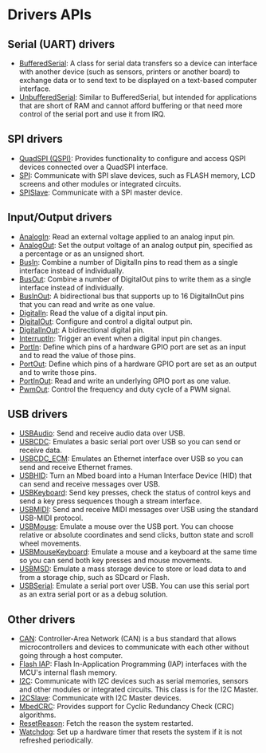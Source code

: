 # Drivers APIs

## Serial (UART) drivers

- [BufferedSerial](../apis/serial-uart-apis.html): A class for serial data transfers so a device can interface with another device (such as sensors, printers or another board) to exchange data or to send text to be displayed on a text-based computer interface.
- [UnbufferedSerial](../apis/unbufferedserial.html): Similar to BufferedSerial, but intended for applications that are short of RAM and cannot afford buffering or that need more control of the serial port and use it from IRQ.

## SPI drivers


- [QuadSPI (QSPI)](../apis/spi-apis.html): Provides functionality to configure and access QSPI devices connected over a QuadSPI interface.
- [SPI](../apis/spi.html): Communicate with SPI slave devices, such as FLASH memory, LCD screens and other modules or integrated circuits.
- [SPISlave](../apis/spislave.html): Communicate with a SPI master device.

## Input/Output drivers


- [AnalogIn](../apis/i-o-apis.html): Read an external voltage applied to an analog input pin.
- [AnalogOut](../apis/analogout.html): Set the output voltage of an analog output pin, specified as a percentage or as an unsigned short.
- [BusIn](../apis/busin.html): Combine a number of DigitalIn pins to read them as a single interface instead of individually.
- [BusOut](../apis/busout.html): Combine a number of DigitalOut pins to write them as a single interface instead of individually.
- [BusInOut](../apis/businout.html): A bidirectional bus that supports up to 16 DigitalInOut pins that you can read and write as one value.
- [DigitalIn](../apis/digitalin.html): Read the value of a digital input pin.
- [DigitalOut](../apis/digitalout.html): Configure and control a digital output pin.
- [DigitalInOut](../apis/digitalinout.html): A bidirectional digital pin.
- [InterruptIn](../apis/interruptin.html): Trigger an event when a digital input pin changes.
- [PortIn](../apis/portin.html): Define which pins of a hardware GPIO port are set as an input and to read the value of those pins.
- [PortOut](../apis/portout.html): Define which pins of a hardware GPIO port are set as an output and to write those pins.
- [PortInOut](../apis/portinout.html): Read and write an underlying GPIO port as one value.
- [PwmOut](../apis/pwmout.html): Control the frequency and duty cycle of a PWM signal.

## USB drivers

- [USBAudio](../apis/usb-apis.html): Send and receive audio data over USB.
- [USBCDC](../apis/usbcdc.html): Emulates a basic serial port over USB so you can send or receive data.
- [USBCDC_ECM](../apis/usbcdc-ecm.html): Emulates an Ethernet interface over USB so you can send and receive Ethernet frames.
- [USBHID](../apis/usbhid.html): Turn an Mbed board into a Human Interface Device (HID) that can send and receive messages over USB.
- [USBKeyboard](../apis/usbkeyboard.html): Send key presses, check the status of control keys and send a key press sequences though a stream interface.
- [USBMIDI](../apis/usbmidi.html): Send and receive MIDI messages over USB using the standard USB-MIDI protocol.
- [USBMouse](../apis/usbmouse.html): Emulate a mouse over the USB port. You can choose relative or absolute coordinates and send clicks, button state and scroll wheel movements.
- [USBMouseKeyboard](../apis/usbmousekeyboard.html): Emulate a mouse and a keyboard at the same time so you can send both key presses and mouse movements.
- [USBMSD](../apis/usbmsd.html): Emulate a mass storage device to store or load data to and from a storage chip, such as SDcard or Flash.
- [USBSerial](../apis/usbserial.html): Emulate a serial port over USB. You can use this serial port as an extra serial port or as a debug solution.

## Other drivers

- [CAN](../apis/other-driver-apis.html): Controller-Area Network (CAN) is a bus standard that allows microcontrollers and devices to communicate with each other without going through a host computer.
- [Flash IAP](../apis/flash-iap.html): Flash In-Application Programming (IAP) interfaces with the MCU's internal flash memory.
- [I2C](../apis/i2c.html): Communicate with I2C devices such as serial memories, sensors and other modules or integrated circuits. This class is for the I2C Master.
- [I2CSlave](../apis/i2cslave.html): Communicate with I2C Master devices.
- [MbedCRC](../apis/mbedcrc.html): Provides support for Cyclic Redundancy Check (CRC) algorithms.
- [ResetReason](../apis/resetreason.html): Fetch the reason the system restarted.
- [Watchdog](../apis/watchdog.html): Set up a hardware timer that resets the system if it is not refreshed periodically.
